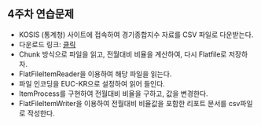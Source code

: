 ## 4주차 연습문제

- KOSIS (통계청) 사이트에 접속하여 경기종합지수 자료를 CSV 파일로 다운받는다.
- 다운로드 링크: [클릭](https://kosis.kr/statHtml/statHtml.do?orgId=101&tblId=DT_1C8015&vw_cd=MT_ZTITLE&list_id=J1_1&scrId=&seqNo=&lang_mode=ko&obj_var_id=&itm_id=&conn_path=MT_ZTITLE&path=%252FstatisticsList%252FstatisticsListIndex.do)
- Chunk 방식으로 파일을 읽고, 전월대비 비율을 계산하여, 다시 Flatfile로 저장하자. 
- FlatFileItemReader을 이용하여 해당 파일을 읽는다.
- 파일 인코딩을 EUC-KR으로 설정하여 읽어 들인다.
- ItemProcess를 구현하여 전월대비 비율을 구하고, 값을 변경한다. 
- FlatFileItemWriter을 이용하여 전월대비 비율값을 포함한 리포트 문서를 csv파일로 작성한다.
